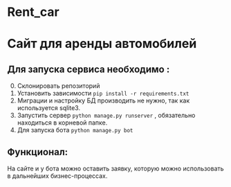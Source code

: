# Rent_car
# Сайт для аренды автомобилей 

## Для запуска сервиса необходимо :
0. Склонировать репозиторий
1. Установить зависимости `pip install -r requirements.txt`
2. Миграции и настройку БД производить не нужно, так как используется sqlite3.
3. Запустить сервер `python manage.py runserver` , обязательно находиться в корневой папке.
4. Для запуска бота `python manage.py bot`

## Функционал:
На сайте и у бота можно оставить заявку, которую можно использовать в дальнейших бизнес-процессах.
